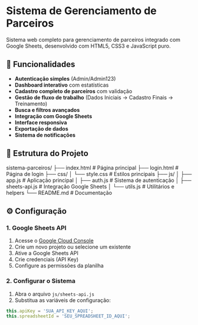 # Sistema de Gerenciamento de Parceiros

Sistema web completo para gerenciamento de parceiros integrado com Google Sheets, desenvolvido com HTML5, CSS3 e JavaScript puro.

## 🚀 Funcionalidades

- **Autenticação simples** (Admin/Admin123)
- **Dashboard interativo** com estatísticas
- **Cadastro completo de parceiros** com validação
- **Gestão de fluxo de trabalho** (Dados Iniciais → Cadastro Finais → Treinamento)
- **Busca e filtros avançados**
- **Integração com Google Sheets**
- **Interface responsiva**
- **Exportação de dados**
- **Sistema de notificações**

## 📁 Estrutura do Projeto

sistema-parceiros/ ├── index.html # Página principal ├── login.html # Página de login ├── css/ │ └── style.css # Estilos principais ├── js/ │ ├── app.js # Aplicação principal │ ├── auth.js # Sistema de autenticação │ ├── sheets-api.js # Integração Google Sheets │ └── utils.js # Utilitários e helpers └── README.md # Documentação

## ⚙️ Configuração

### 1. Google Sheets API

1. Acesse o [Google Cloud Console](https://console.cloud.google.com/)
2. Crie um novo projeto ou selecione um existente
3. Ative a Google Sheets API
4. Crie credenciais (API Key)
5. Configure as permissões da planilha

### 2. Configurar o Sistema

1. Abra o arquivo `js/sheets-api.js`
2. Substitua as variáveis de configuração:

```javascript
this.apiKey = 'SUA_API_KEY_AQUI';
this.spreadsheetId = 'SEU_SPREADSHEET_ID_AQUI';
